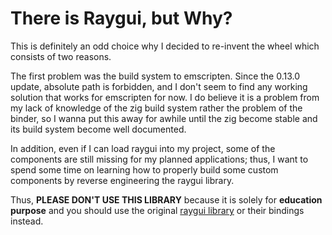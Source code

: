 # There is Raygui, but Why?

This is definitely an odd choice why I decided to re-invent the wheel which consists of two reasons.

The first problem was the build system to emscripten. Since the 0.13.0 update, absolute path is forbidden, and I don't seem to find any working solution that works for emscripten for now. I do believe it is a problem from my lack of knowledge of the zig build system rather the problem of the binder, so I wanna put this away for awhile until the zig become stable and its build system become well documented.

In addition, even if I can load raygui into my project, some of the components are still missing for my planned applications; thus, I want to spend some time on learning how to properly build some custom components by reverse engineering the raygui library.

Thus, **PLEASE DON'T USE THIS LIBRARY** because it is solely for **education purpose** and you should use the original [raygui library](https://github.com/raysan5/raygui) or their bindings instead.